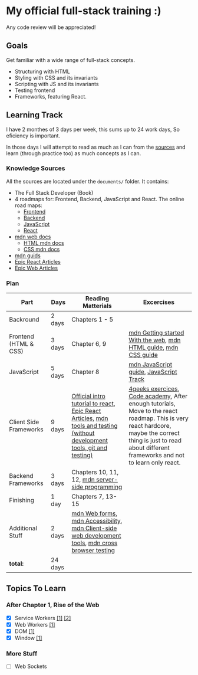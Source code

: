 # My official full-stack training :)
Any code review will be appreciated!

## Goals
Get familiar with a wide range of full-stack concepts.
- Structuring with HTML
- Styling with CSS and its invariants
- Scripting with JS and its invariants
- Testing frontend
- Frameworks, featuring React.

## Learning  Track
I have 2 monthes of 3 days per week, this sums up to 24 work days, So eficiency is important.

In those days I will attempt to read as much as I can from the [sources](#knowledge-sources) and learn (through practice too) as much concepts as I can.

### Knowledge Sources
All the sources are located under the `documents/` folder. It contains:
- The Full Stack Developer (Book)
- 4 roadmaps for: Frontend, Backend, JavaScript and React.
The online road maps:
  - [Frontend](https://roadmap.sh/frontend)
  - [Backend](https://roadmap.sh/backend)
  - [JavaScript](https://roadmap.sh/javascript)
  - [React](https://roadmap.sh/react)
- [mdn web docs](https://developer.mozilla.org/en-US/)
  - [HTML mdn docs](https://developer.mozilla.org/en-US/docs/Learn/HTML)
  - [CSS mdn docs](https://developer.mozilla.org/en-US/docs/Learn/CSS/First_steps)
- [mdn guids](https://developer.mozilla.org/en-US/docs/Learn)
- [Epic React Articles](https://epicreact.dev/articles)
- [Epic Web Articles](https://www.epicweb.dev/)

### Plan

|Part|Days|Reading Matterials|Excercises|
|-|-|-|-|
|Backround|2 days|Chapters 1 - 5||
|Frontend (HTML & CSS)|3 days|Chapter 6, 9|[mdn Getting started With the web](https://developer.mozilla.org/en-US/docs/Learn/Getting_started_with_the_web), [mdn HTML guide](https://developer.mozilla.org/en-US/docs/Learn/HTML), [mdn CSS guide](https://developer.mozilla.org/en-US/docs/Learn/CSS)|
|JavaScript|5 days|Chapter 8|[mdn JavaScript guide](https://developer.mozilla.org/en-US/docs/Learn/JavaScript), [JavaScript Track](https://exercism.org/tracks/javascript)|
|Client Side Frameworks|9 days|[Official intro tutorial to react](https://reactjs.org/tutorial/tutorial.html), [Epic React Articles](https://epicreact.dev/articles), [mdn tools and testing (without development tools, git and testing)](https://developer.mozilla.org/en-US/docs/Learn/Tools_and_testing)|[4geeks exercices](https://github.com/4GeeksAcademy/react-tutorial-exercises), [Code academy](https://www.codecademy.com/learn/react-101), After enough tutorials, Move to the react roadmap. This is very react hardcore, maybe the correct thing is just to read about different frameworks and not to learn only react.|
|Backend Frameworks|3 days|Chapters 10, 11, 12, [mdn server-side programming](https://developer.mozilla.org/en-US/docs/Learn/Server-side)||
|Finishing|1 day|Chapters 7, 13-15||
|Additional Stuff|2 days|[mdn Web forms](https://developer.mozilla.org/en-US/docs/Learn/Forms), [mdn Accessibility](https://developer.mozilla.org/en-US/docs/Learn/Accessibility), [mdn Client-side web development tools](https://developer.mozilla.org/en-US/docs/Learn/Tools_and_testing/Understanding_client-side_tools), [mdn cross browser testing](https://developer.mozilla.org/en-US/docs/Learn/Tools_and_testing/Cross_browser_testing)
|**total:**|24 days|||

## Topics To Learn
### After Chapter 1, Rise of the Web
- [x] Service Workers [[1]](https://developer.chrome.com/docs/workbox/service-worker-overview/) [[2]](https://developer.mozilla.org/en-US/docs/Web/API/Service_Worker_API)
- [x] Web Workers [[1]](https://developer.mozilla.org/en-US/docs/Web/API/Web_Workers_API/Using_web_workers)
- [x] DOM [[1]](https://developer.mozilla.org/en-US/docs/Web/API/Document_Object_Model/Introduction)
- [x] Window [[1]](https://developer.mozilla.org/en-US/docs/Web/API/Window)

### More Stuff
- [ ] Web Sockets
